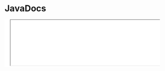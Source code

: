 JavaDocs
===================

<script type="text/javascript" src="./js/docs.js"></script>

<pre style="background-color: white;">
  <iframe src="apidocs/index.html" seamless="seamless" width="100%" />
</pre>